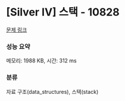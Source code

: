 # [Silver IV] 스택 - 10828 

[문제 링크](https://www.acmicpc.net/problem/10828) 

### 성능 요약

메모리: 1988 KB, 시간: 312 ms

### 분류

자료 구조(data_structures), 스택(stack)

